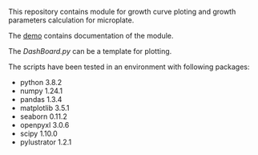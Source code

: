 This repository contains module for growth curve ploting and growth parameters calculation for microplate. 

The [demo](./demo.ipynb) contains documentation of the module. 

The *DashBoard.py* can be a template for plotting. 

The scripts have been tested in an environment with following packages:  
- python 3.8.2
- numpy 1.24.1
- pandas 1.3.4
- matplotlib 3.5.1
- seaborn 0.11.2
- openpyxl 3.0.6
- scipy 1.10.0
- pylustrator 1.2.1